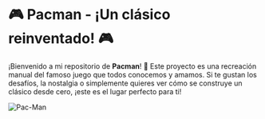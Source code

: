 # 🎮 Pacman - ¡Un clásico reinventado! 🎮

¡Bienvenido a mi repositorio de **Pacman**! 🚀 Este proyecto es una recreación manual del famoso juego que todos conocemos y amamos. Si te gustan los desafíos, la nostalgia o simplemente quieres ver cómo se construye un clásico desde cero, ¡este es el lugar perfecto para ti!




![Pac-Man](data:image/svg+xml;base64,PHN2ZyB3aWR0aD0iMTAwIiBoZWlnaHQ9IjEwMCIgdmlld0JveD0iMCAwIDEwMCAxMDAiIHhtbG5zPSJodHRwOi8vd3d3LnczLm9yZyI+PHBvbHlnb24gcG9pbnRzPSIxNTAsIDUwIDYwLDMwIDYwLjc3IDUwLjk4IDYwLDMwIDMwLjc0IDYwIDUwIiBmaWxsPSJ3aGl0ZSIvPjwvc3ZnPg==)
